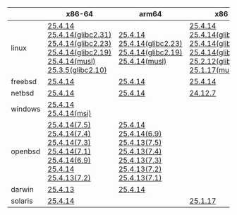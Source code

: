 ||x86-64|arm64|x86|ppc64le|armv7|armel|
| --- | --- | --- | --- | --- | --- | --- |
|linux|[25.4.14](https://github.com/roswell/sbcl_head/releases/download/25.4.14/sbcl-25.4.14-x86-64-linux-binary.tar.bz2)<br />[25.4.14(glibc2.31)](https://github.com/roswell/sbcl_head/releases/download/25.4.14/sbcl-25.4.14-x86-64-linux-glibc2.31-binary.tar.bz2)<br />[25.4.14(glibc2.23)](https://github.com/roswell/sbcl_head/releases/download/25.4.14/sbcl-25.4.14-x86-64-linux-glibc2.23-binary.tar.bz2)<br />[25.4.14(glibc2.19)](https://github.com/roswell/sbcl_head/releases/download/25.4.14/sbcl-25.4.14-x86-64-linux-glibc2.19-binary.tar.bz2)<br />[25.4.14(musl)](https://github.com/roswell/sbcl_head/releases/download/25.4.14/sbcl-25.4.14-x86-64-linux-musl-binary.tar.bz2)<br />[25.3.5(glibc2.10)](https://github.com/roswell/sbcl_head/releases/download/25.3.5/sbcl-25.3.5-x86-64-linux-glibc2.10-binary.tar.bz2)<br />|[25.4.14](https://github.com/roswell/sbcl_head/releases/download/25.4.14/sbcl-25.4.14-arm64-linux-binary.tar.bz2)<br />[25.4.14(glibc2.23)](https://github.com/roswell/sbcl_head/releases/download/25.4.14/sbcl-25.4.14-arm64-linux-glibc2.23-binary.tar.bz2)<br />[25.4.14(glibc2.19)](https://github.com/roswell/sbcl_head/releases/download/25.4.14/sbcl-25.4.14-arm64-linux-glibc2.19-binary.tar.bz2)<br />[25.4.14(musl)](https://github.com/roswell/sbcl_head/releases/download/25.4.14/sbcl-25.4.14-arm64-linux-musl-binary.tar.bz2)<br />|[25.4.14](https://github.com/roswell/sbcl_head/releases/download/25.4.14/sbcl-25.4.14-x86-linux-binary.tar.bz2)<br />[25.4.14(glibc2.31)](https://github.com/roswell/sbcl_head/releases/download/25.4.14/sbcl-25.4.14-x86-linux-glibc2.31-binary.tar.bz2)<br />[25.4.14(glibc2.23)](https://github.com/roswell/sbcl_head/releases/download/25.4.14/sbcl-25.4.14-x86-linux-glibc2.23-binary.tar.bz2)<br />[25.4.14(glibc2.19)](https://github.com/roswell/sbcl_head/releases/download/25.4.14/sbcl-25.4.14-x86-linux-glibc2.19-binary.tar.bz2)<br />[25.2.12(glibc2.10)](https://github.com/roswell/sbcl_head/releases/download/25.2.12/sbcl-25.2.12-x86-linux-glibc2.10-binary.tar.bz2)<br />[25.1.17(musl)](https://github.com/roswell/sbcl_head/releases/download/25.1.17/sbcl-25.1.17-x86-linux-musl-binary.tar.bz2)<br />|[25.4.14](https://github.com/roswell/sbcl_head/releases/download/25.4.14/sbcl-25.4.14-ppc64le-linux-binary.tar.bz2)<br />[25.4.14(glibc2.23)](https://github.com/roswell/sbcl_head/releases/download/25.4.14/sbcl-25.4.14-ppc64le-linux-glibc2.23-binary.tar.bz2)<br />[25.4.14(glibc2.19)](https://github.com/roswell/sbcl_head/releases/download/25.4.14/sbcl-25.4.14-ppc64le-linux-glibc2.19-binary.tar.bz2)<br />|[25.4.13](https://github.com/roswell/sbcl_head/releases/download/25.4.13/sbcl-25.4.13-armv7-linux-binary.tar.bz2)<br />|[25.1.17](https://github.com/roswell/sbcl_head/releases/download/25.1.17/sbcl-25.1.17-armel-linux-binary.tar.bz2)<br />|
|freebsd|[25.4.14](https://github.com/roswell/sbcl_head/releases/download/25.4.14/sbcl-25.4.14-x86-64-freebsd-binary.tar.bz2)<br />|[25.4.14](https://github.com/roswell/sbcl_head/releases/download/25.4.14/sbcl-25.4.14-arm64-freebsd-binary.tar.bz2)<br />|[25.4.14](https://github.com/roswell/sbcl_head/releases/download/25.4.14/sbcl-25.4.14-x86-freebsd-binary.tar.bz2)<br />||||
|netbsd|[25.4.14](https://github.com/roswell/sbcl_head/releases/download/25.4.14/sbcl-25.4.14-x86-64-netbsd-binary.tar.bz2)<br />|[25.4.14](https://github.com/roswell/sbcl_head/releases/download/25.4.14/sbcl-25.4.14-arm64-netbsd-binary.tar.bz2)<br />|[24.12.7](https://github.com/roswell/sbcl_head/releases/download/24.12.7/sbcl-24.12.7-x86-netbsd-binary.tar.bz2)<br />||||
|windows|[25.4.14](https://github.com/roswell/sbcl_head/releases/download/25.4.14/sbcl-25.4.14-x86-64-windows-binary.tar.bz2)<br />[25.4.14(msi)](https://github.com/roswell/sbcl_head/releases/download/25.4.14/sbcl-25.4.14-x86-64-windows-binary.msi)<br />||||||
|openbsd|[25.4.14(7.5)](https://github.com/roswell/sbcl_head/releases/download/25.4.14/sbcl-25.4.14-x86-64-openbsd-7.5-binary.tar.bz2)<br />[25.4.14(7.4)](https://github.com/roswell/sbcl_head/releases/download/25.4.14/sbcl-25.4.14-x86-64-openbsd-7.4-binary.tar.bz2)<br />[25.4.14(7.3)](https://github.com/roswell/sbcl_head/releases/download/25.4.14/sbcl-25.4.14-x86-64-openbsd-7.3-binary.tar.bz2)<br />[25.4.14(7.1)](https://github.com/roswell/sbcl_head/releases/download/25.4.14/sbcl-25.4.14-x86-64-openbsd-7.1-binary.tar.bz2)<br />[25.4.14(6.9)](https://github.com/roswell/sbcl_head/releases/download/25.4.14/sbcl-25.4.14-x86-64-openbsd-6.9-binary.tar.bz2)<br />[25.4.14](https://github.com/roswell/sbcl_head/releases/download/25.4.14/sbcl-25.4.14-x86-64-openbsd-binary.tar.bz2)<br />[25.4.13(7.2)](https://github.com/roswell/sbcl_head/releases/download/25.4.13/sbcl-25.4.13-x86-64-openbsd-7.2-binary.tar.bz2)<br />|[25.4.14](https://github.com/roswell/sbcl_head/releases/download/25.4.14/sbcl-25.4.14-arm64-openbsd-binary.tar.bz2)<br />[25.4.14(6.9)](https://github.com/roswell/sbcl_head/releases/download/25.4.14/sbcl-25.4.14-arm64-openbsd-6.9-binary.tar.bz2)<br />[25.4.13(7.5)](https://github.com/roswell/sbcl_head/releases/download/25.4.13/sbcl-25.4.13-arm64-openbsd-7.5-binary.tar.bz2)<br />[25.4.13(7.4)](https://github.com/roswell/sbcl_head/releases/download/25.4.13/sbcl-25.4.13-arm64-openbsd-7.4-binary.tar.bz2)<br />[25.4.13(7.3)](https://github.com/roswell/sbcl_head/releases/download/25.4.13/sbcl-25.4.13-arm64-openbsd-7.3-binary.tar.bz2)<br />[25.4.13(7.2)](https://github.com/roswell/sbcl_head/releases/download/25.4.13/sbcl-25.4.13-arm64-openbsd-7.2-binary.tar.bz2)<br />[25.4.13(7.1)](https://github.com/roswell/sbcl_head/releases/download/25.4.13/sbcl-25.4.13-arm64-openbsd-7.1-binary.tar.bz2)<br />|||||
|darwin|[25.4.13](https://github.com/roswell/sbcl_head/releases/download/25.4.13/sbcl-25.4.13-x86-64-darwin-binary.tar.bz2)<br />|[25.4.14](https://github.com/roswell/sbcl_head/releases/download/25.4.14/sbcl-25.4.14-arm64-darwin-binary.tar.bz2)<br />|||||
|solaris|[25.4.14](https://github.com/roswell/sbcl_head/releases/download/25.4.14/sbcl-25.4.14-x86-64-solaris-binary.tar.bz2)<br />||[25.1.17](https://github.com/roswell/sbcl_head/releases/download/25.1.17/sbcl-25.1.17-x86-solaris-binary.tar.bz2)<br />||||

